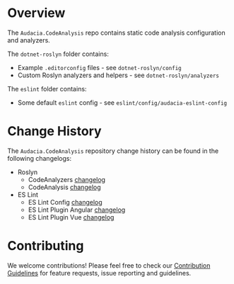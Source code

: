 # Overview

The `Audacia.CodeAnalysis` repo contains static code analysis configuration and analyzers.

The `dotnet-roslyn` folder contains:
- Example `.editorconfig` files - see `dotnet-roslyn/config`
- Custom Roslyn analyzers and helpers - see `dotnet-roslyn/analyzers`

The `eslint` folder contains:
- Some default `eslint` config - see `eslint/config/audacia-eslint-config`

# Change History

The `Audacia.CodeAnalysis` repository change history can be found in the following changelogs:
- Roslyn
  - CodeAnalyzers [changelog](dotnet-roslyn/analyzers/Audacia.CodeAnalysis.Analyzers/CHANGELOG.md)
  - CodeAnalysis [changelog](dotnet-roslyn/config/Audacia.CodeAnalysis/CHANGELOG.md)
- ES Lint
  - ES Lint Config [changelog](eslint/config/audacia-eslint-config/CHANGELOG.md)
  - ES Lint Plugin Angular [changelog](eslint/plugins/audacia-eslint-plugin-angular/CHANGELOG.md)
  - ES Lint Plugin Vue [changelog](eslint/plugins/audacia-eslint-plugin-vue/CHANGELOG.md)

# Contributing
We welcome contributions! Please feel free to check our [Contribution Guidelines](https://github.com/audaciaconsulting/.github/blob/main/CONTRIBUTING.md) for feature requests, issue reporting and guidelines.